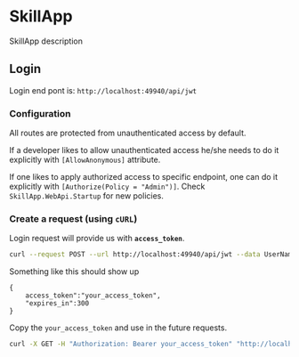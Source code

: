 # SkillApp
SkillApp description

## Login
Login end pont is: `http://localhost:49940/api/jwt`

### Configuration
All routes are protected from unauthenticated access by default. 

If a developer likes to allow unauthenticated access he/she needs to do it explicitly with `[AllowAnonymous]` attribute.

If one likes to apply authorized access to specific endpoint, one can do it explicitly with `[Authorize(Policy = "Admin")]`. Check `SkillApp.WebApi.Startup` for new policies.

### Create a request (using **`cURL`**)
Login request will provide us with **`access_token`**.

```bash
curl --request POST --url http://localhost:49940/api/jwt --data UserName=Igor
```

Something like this should show up

```
{
    access_token":"your_access_token",
    "expires_in":300
}
```

Copy the `your_access_token` and use in the future requests.

```bash
curl -X GET -H "Authorization: Bearer your_access_token" "http://localhost:49940/api/values"
```